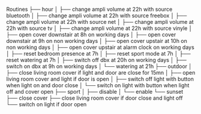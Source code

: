 Routines
├── hour
│   ├── change ampli volume at 22h with source bluetooth
│   ├── change ampli volume at 22h with source freebox
│   ├── change ampli volume at 22h with source net
│   ├── change ampli volume at 22h with source tv
│   ├── change ampli volume at 22h with source vinyle
│   ├── open cover downstair at 8h on working days
│   ├── open cover downstair at 9h on non working days
│   ├── open cover upstair at 10h on non working days
│   ├── open cover upstair at alarm clock on working days
│   ├── reset bedroom presence at 7h
│   ├── reset sport mode at 7h
│   ├── reset watering at 7h
│   ├── switch off dbx at 20h on working days
│   ├── switch on dbx at 9h on working days
│   └── watering at 21h
├── outdoor
│   ├── close living room cover if light and door are close for 15mn
│   ├── open living room cover and light if door is open
│   ├── switch off light with button when light on and door close
│   └── switch on light with button when light off and cover open
├── sport
│   ├── disable
│   └── enable
└── sunset
    ├── close cover
    ├── close living room cover if door close and light off
    └── switch on light if door open
